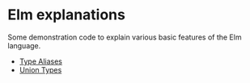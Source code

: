 # Elm explanations

Some demonstration code to explain various basic features of the Elm language.

* [Type Aliases](TypeAliases.elm)
* [Union Types](UnionTypes.elm)

